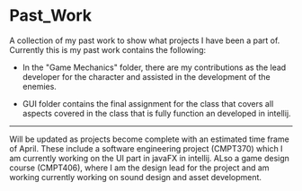 # Past_Work
A collection of my past work to show what projects I have been a part of. Currently this is my past work contains the following:

- In the "Game Mechanics" folder, there are my contributions as the lead developer for the character and assisted in the development of the enemies.

- GUI folder contains the final assignment for the class that covers all aspects covered in the class that is fully function an developed in intellij.


-----------------------------------------------------------------------------------------------------------------------------------------
Will be updated as projects become complete with an estimated time frame of April. These include a software engineering project (CMPT370) which I am currently working on the UI part in javaFX in intellij. ALso a game design course (CMPT406), where I am the design lead for the project and am working currently working on sound design and asset development.
